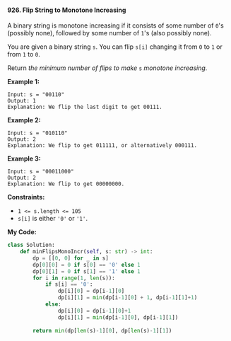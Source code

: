 #### 926. Flip String to Monotone Increasing

A binary string is monotone increasing if it consists of some number of `0`'s (possibly none), followed by some number of `1`'s (also possibly none).

You are given a binary string `s`. You can flip `s[i]` changing it from `0` to `1` or from `1` to `0`.

Return *the minimum number of flips to make* `s` *monotone increasing*.

 **Example 1:**

```
Input: s = "00110"
Output: 1
Explanation: We flip the last digit to get 00111.
```

**Example 2:**

```
Input: s = "010110"
Output: 2
Explanation: We flip to get 011111, or alternatively 000111.
```

**Example 3:**

```
Input: s = "00011000"
Output: 2
Explanation: We flip to get 00000000.
```

**Constraints:**

- `1 <= s.length <= 105`
- `s[i]` is either `'0'` or `'1'`.



**My Code:**

```python
class Solution:
    def minFlipsMonoIncr(self, s: str) -> int:
        dp = [[0, 0] for _ in s]
        dp[0][0] = 0 if s[0] == '0' else 1
        dp[0][1] = 0 if s[1] == '1' else 1
        for i in range(1, len(s)):
            if s[i] == '0':
                dp[i][0] = dp[i-1][0]
                dp[i][1] = min(dp[i-1][0] + 1, dp[i-1][1]+1)
            else:
                dp[i][0] = dp[i-1][0]+1
                dp[i][1] = min(dp[i-1][0], dp[i-1][1])
                
        return min(dp[len(s)-1][0], dp[len(s)-1][1])
```
